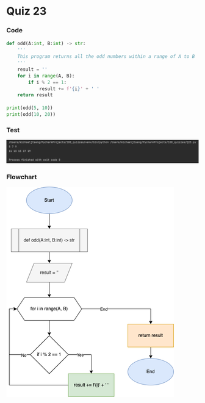 # Quiz 23

### Code

```.py
def odd(A:int, B:int) -> str:
    '''
    This program returns all the odd numbers within a range of A to B
    '''
    result = ''
    for i in range(A, B):
        if i % 2 == 1:
            result += f'{i}' + ' '
    return result

print(odd(5, 10))
print(odd(10, 20))
```

### Test

![](Q23_test.png)

### Flowchart

![](Q23_flowchart.drawio.png)
